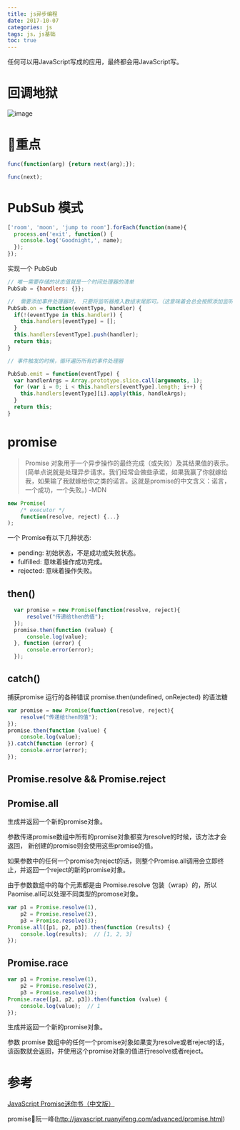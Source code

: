 ```yaml
---
title: js异步编程
date: 2017-10-07
categories: js
tags: js，js基础
toc: true
---
```

任何可以用JavaScript写成的应用，最终都会用JavaScript写。

# 回调地狱
![image](http://ou3alp906.bkt.clouddn.com/%E5%9B%9E%E8%B0%83.jpg)

# 重点

```js
func(function(arg) {return next(arg);});

func(next);
```

# PubSub 模式

```js
['room', 'moon', 'jump to room'].forEach(function(name){
  process.on('exit', function() {
    console.log('Goodnight,', name);
  });
});
```

实现一个 PubSub

```js
// 唯一需要存储的状态值就是一个时间处理器的清单
PubSub = {handlers: {}};

//  需要添加事件处理器时， 只要将监听器推入数组末尾即可。（这意味着会总会按照添加监听器）
PubSub.on = function(eventType, handler) {
  if(!(eventType in this.handler)) {
    this.handlers[eventType] = [];
  }
  this.handlers[eventType].push(handler);
  return this;
}

// 事件触发的时候，循环遍历所有的事件处理器

PubSub.emit = function(eventType) {
  var handlerArgs = Array.prototype.slice.call(arguments, 1);
  for (var i = 0; i < this.handlers[eventType].length; i++) {
    this.handlers[eventType][i].apply(this, handleArgs);
  }
  return this;
}
```

# promise


> Promise 对象用于一个异步操作的最终完成（或失败）及其结果值的表示。(简单点说就是处理异步请求。我们经常会做些承诺，如果我赢了你就嫁给我，如果输了我就嫁给你之类的诺言。这就是promise的中文含义：诺言，一个成功，一个失败。) -MDN

```javascript
new Promise(
    /* executor */
    function(resolve, reject) {...}
);
```

一个 Promise有以下几种状态:

+ pending: 初始状态，不是成功或失败状态。
+ fulfilled: 意味着操作成功完成。
+ rejected: 意味着操作失败。

## then()
```javascript
  var promise = new Promise(function(resolve, reject){
      resolve("传递给then的值");
  });
  promise.then(function (value) {
      console.log(value);
  }, function (error) {
      console.error(error);
  });
```
## catch() 
捕获promise 运行的各种错误 promise.then(undefined, onRejected)
的语法糖

```javascript
var promise = new Promise(function(resolve, reject){
    resolve("传递给then的值");
});
promise.then(function (value) {
    console.log(value);
}).catch(function (error) {
    console.error(error);
});
```
## Promise.resolve &&  Promise.reject


## Promise.all


生成并返回一个新的promise对象。

参数传递promise数组中所有的promise对象都变为resolve的时候，该方法才会返回， 新创建的promise则会使用这些promise的值。

如果参数中的任何一个promise为reject的话，则整个Promise.all调用会立即终止，并返回一个reject的新的promise对象。

由于参数数组中的每个元素都是由 Promise.resolve 包装（wrap）的，所以Paomise.all可以处理不同类型的promose对象。

```javascript
var p1 = Promise.resolve(1),
    p2 = Promise.resolve(2),
    p3 = Promise.resolve(3);
Promise.all([p1, p2, p3]).then(function (results) {
    console.log(results);  // [1, 2, 3]
});
```

## Promise.race

```javascript
var p1 = Promise.resolve(1),
    p2 = Promise.resolve(2),
    p3 = Promise.resolve(3);
Promise.race([p1, p2, p3]).then(function (value) {
    console.log(value);  // 1
});
```
生成并返回一个新的promise对象。

参数 promise 数组中的任何一个promise对象如果变为resolve或者reject的话， 该函数就会返回，并使用这个promise对象的值进行resolve或者reject。



# 参考
[JavaScript Promise迷你书（中文版）](http://liubin.org/promises-book/)

promise阮一峰(http://javascript.ruanyifeng.com/advanced/promise.html)
